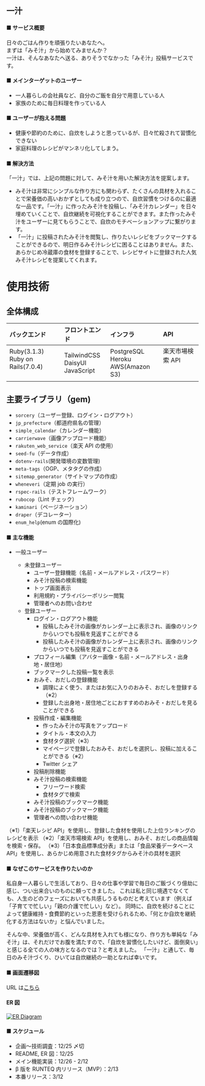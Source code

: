 ## 一汁

#### ■ サービス概要

日々のごはん作りを頑張りたいあなたへ。<br>
まずは「みそ汁」から始めてみませんか？<br>
一汁は、そんなあなたへ送る、ありそうでなかった「みそ汁」投稿サービスです。

#### ■ メインターゲットのユーザー

- 一人暮らしの会社員など、自分のご飯を自分で用意している人
- 家族のために毎日料理を作っている人

#### ■ ユーザーが抱える問題

- 健康や節約のために、自炊をしようと思っているが、日々忙殺されて習慣化できない
- 家庭料理のレシピがマンネリ化してしまう。

#### ■ 解決方法

「一汁」では、上記の問題に対して、みそ汁を用いた解決方法を提案します。

- みそ汁は非常にシンプルな作り方にも関わらず、たくさんの具材を入れることで栄養価の高いおかずとしても成り立つので、自炊習慣をつけるのに最適な一品です。「一汁」に作ったみそ汁を投稿し、「みそ汁カレンダー」を日々埋めていくことで、自炊継続を可視化することができます。また作ったみそ汁をユーザーに見てもらうことで、自炊のモチベーションアップに繋がります。
- 「一汁」に投稿されたみそ汁を閲覧し、作りたいレシピをブックマークすることができるので、明日作るみそ汁レシピに困ることはありません。また、あらかじめ冷蔵庫の食材を登録することで、レシピサイトに登録された人気みそ汁レシピを提案してくれます。

# 使用技術

## 全体構成

| バックエンド                                | フロントエンド                       | インフラ                               | API                          |
| :------------------------------------------ | :----------------------------------- | :------------------------------------- | :--------------------------- |
| Ruby(3.1.3)<br>Ruby on Rails(7.0.4)<br><br> | TailwindCSS<br>DaisyUI<br>JavaScript | PostgreSQL<br>Heroku<br>AWS(Amazon S3) | 楽天市場検索 API<br><br><br> |

## 主要ライブラリ（gem)

- `sorcery`（ユーザー登録、ログイン・ログアウト）
- `jp_prefecture`（都道府県名の管理）
- `simple_calendar`（カレンダー機能）
- `carrierwave`（画像アップロード機能）
- `rakuten_web_service`（楽天 API の使用）
- `seed-fu`（データ作成）
- `dotenv-rails`(開発環境の変数管理)
- `meta-tags`（OGP、メタタグの作成）
- `sitemap_generator`（サイトマップの作成）
- `wheneveri`（定期 job の実行）
- `rspec-rails`（テストフレームワーク）
- `rubocop`（Lint チェック）
- `kaminari`（ページネーション）
- `draper`（デコレーター）
- `enum_help`(enum の国際化)

#### ■ 主な機能

- 一般ユーザー

  - 未登録ユーザー
    - ユーザー登録機能（名前・メールアドレス・パスワード）
    - みそ汁投稿の検索機能
    - トップ画面表示
    - 利用規約・プライバシーポリシー閲覧
    - 管理者へのお問い合わせ
  - 登録ユーザー
    - ログイン・ログアウト機能
      - 投稿したみそ汁の画像がカレンダー上に表示され、画像のリンクからいつでも投稿を見返すことができる
      - 投稿したみそ汁の画像がカレンダー上に表示され、画像のリンクからいつでも投稿を見返すことができる
    - プロフィール編集（アバター画像・名前・メールアドレス・出身地・居住地）
    - ブックマークした投稿一覧を表示
    - おみそ、おだしの登録機能
      - 調理によく使う、またはお気に入りのおみそ、おだしを登録する（※2）
      - 登録した出身地・居住地ごとにおすすめのおみそ・おだしを見ることができる
    - 投稿作成・編集機能
      - 作ったみそ汁の写真をアップロード
      - タイトル・本文の入力
      - 食材タグ選択（※3）
      - マイページで登録したおみそ、おだしを選択し、投稿に加えることができる（※2）
      - Twitter シェア
    - 投稿削除機能
    - みそ汁投稿の検索機能
      - フリーワード検索
      - 食材タグで検索
    - みそ汁投稿のブックマーク機能
    - みそ汁投稿のブックマーク機能
    - 管理者への問い合わせ機能

（※1）「楽天レシピ API」を使用し、登録した食材を使用した上位ランキングのレシピを表示
（※2）「楽天市場検索 API」を使用し、おみそ、おだしの商品情報を検索・保存。
（※3）「日本食品標準成分表」または「食品栄養データベース API」を使用し、あらかじめ用意された食材タグからみそ汁の具材を選択

#### ■ なぜこのサービスを作りたいのか

私自身一人暮らしで生活しており、日々の仕事や学習で毎日のご飯づくり億劫に感じ、つい出来合いのものに頼ってきました。
これは私と同じ境遇でなくても、人生のどのフェーズにおいても共感しうるものだと考えています（例えば「子育てで忙しい」「親の介護で忙しい」など）。
同時に、自炊を続けることによって健康維持・食費節約といった恩恵を受けられるため、「何とか自炊を継続化する方法はないか」と悩んでいました。

そんな中、栄養価が高く、どんな具材を入れても様になり、作り方も単純な「みそ汁」は、それだけでお腹を満たすので、「自炊を習慣化したいけど、面倒臭い」と感じる全ての人の味方となるのでは？と考えました。
「一汁」と通して、毎日のみそ汁づくり、ひいては自炊継続の一助となれば幸いです。

#### ■ 画面遷移図

URL は[こちら](https://www.figma.com/file/byXYHVgoi48ftTHrX3LmpG/%E4%B8%80%E6%B1%81%EF%BC%8F%E7%94%BB%E9%9D%A2%E9%81%B7%E7%A7%BB%E5%9B%B3?node-id=0%3A1&t=DnZDzoEadONtC7uT-1)

#### ER 図

[![ER Diagram](https://i.gyazo.com/a9b26b0eca7dded2363ea106232c22e5.png)](https://gyazo.com/a9b26b0eca7dded2363ea106232c22e5)

#### ■ スケジュール

- 企画〜技術調査：12/25 〆切
- README, ER 図：12/25
- メイン機能実装：12/26 - 2/12
- β 版を RUNTEQ 内リリース（MVP）：2/13
- 本番リリース：3/12
